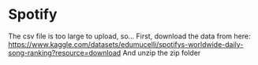 # Spotify
The csv file is too large to upload, so...
First, download the data from here: https://www.kaggle.com/datasets/edumucelli/spotifys-worldwide-daily-song-ranking?resource=download
And unzip the zip folder
